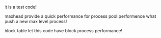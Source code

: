 it is a test code!




maxhead provide a quick performance for process pool performence what push a new max level process!





block table let this code have block process performance!



